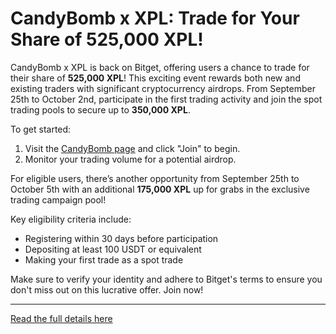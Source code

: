 # CandyBomb x XPL: Trade for Your Share of 525,000 XPL!

CandyBomb x XPL is back on Bitget, offering users a chance to trade for their share of **525,000 XPL**! This exciting event rewards both new and existing traders with significant cryptocurrency airdrops. From September 25th to October 2nd, participate in the first trading activity and join the spot trading pools to secure up to **350,000 XPL**.

To get started:
1. Visit the [CandyBomb page](https://www.bitget.com/events/candy-bomb) and click "Join" to begin.
2. Monitor your trading volume for a potential airdrop.

For eligible users, there’s another opportunity from September 25th to October 5th with an additional **175,000 XPL** up for grabs in the exclusive trading campaign pool!

Key eligibility criteria include:
- Registering within 30 days before participation
- Depositing at least 100 USDT or equivalent
- Making your first trade as a spot trade

Make sure to verify your identity and adhere to Bitget's terms to ensure you don't miss out on this lucrative offer. Join now!

---

[Read the full details here](https://chain-base.xyz/candybomb-x-xpl-trade-for-your-share-of-525000-xpl)